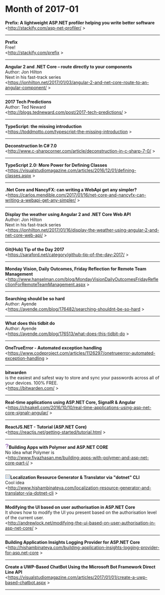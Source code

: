 # Month of 2017-01
__Prefix: A lightweight ASP.NET profiler helping you write better software__  
<<http://stackify.com/asp-net-profiler/> >  
***
__Prefix__  
Free!  
<<http://stackify.com/prefix> >  
***
__Angular 2 and .NET Core – route directly to your components__  
Author: Jon Hilton  
Next in his fast-track series  
<<https://jonhilton.net/2017/01/03/angular-2-and-net-core-route-to-an-angular-component/> >  
***
__2017 Tech Predictions__  
Author: Ted Neward  
<<http://blogs.tedneward.com/post/2017-tech-predictions/> >  
***
__TypeScript: the missing introduction__  
<<https://toddmotto.com/typescript-the-missing-introduction> >  
***
__Deconstruction In C# 7.0__  
<<http://www.c-sharpcorner.com/article/deconstruction-in-c-sharp-7-0/> >  
***
__TypeScript 2.0: More Power for Defining Classes__  
<<https://visualstudiomagazine.com/articles/2016/12/01/defining-classes.aspx> >  
***
__.Net Core and NancyFX: can writing a WebApi get any simpler?__  
<<https://carlos.mendible.com/2017/01/16/net-core-and-nancyfx-can-writing-a-webapi-get-any-simpler/> >  
***
__Display the weather using Angular 2 and .NET Core Web API__  
Author: Jon Hilton  
Next in his fast-track series  
<<https://jonhilton.net/2017/01/16/display-the-weather-using-angular-2-and-net-core-web-api/> >  
***
__Git(Hub) Tip of the Day 2017__  
<<https://saraford.net/category/github-tip-of-the-day-2017/> >  
***
__Monday Vision, Daily Outcomes, Friday Reflection for Remote Team Management__  
<<http://www.hanselman.com/blog/MondayVisionDailyOutcomesFridayReflectionForRemoteTeamManagement.aspx> >  
***
__Searching should be so hard__  
Author:  Ayende  
<<https://ayende.com/blog/176482/searching-shouldnt-be-so-hard> >  
***
__What does this tidbit do__  
Author: Ayende  
<<https://ayende.com/blog/176513/what-does-this-tidbit-do> >  
***
__OneTrueError - Automated exception handling__  
<<https://www.codeproject.com/articles/1126297/onetrueerror-automated-exception-handling> >  
***
__bitwarden__  
is the easiest and safest way to store and sync your passwords across all of your devices. 100% FREE.  
<<https://bitwarden.com/> >  
***
__Real-time applications using ASP.NET Core, SignalR & Angular__  
<<https://chsakell.com/2016/10/10/real-time-applications-using-asp-net-core-signalr-angular/> >  
***
__ReactJS.NET - Tutorial (ASP.NET Core)__  
<<https://reactjs.net/getting-started/tutorial.html> >  
***
__![tag](./tags/question.png)Building Apps with Polymer and ASP.NET CORE__  
No idea what Polymer is  
<<http://www.fiyazhasan.me/building-apps-with-polymer-and-asp-net-core-part-i/> >  
***
__![tag](./tags/read.png)Localization Resource Generator & Translator via "dotnet" CLI__  
Cool idea  
<<http://www.hishambinateya.com/localization-resource-generator-and-translator-via-dotnet-cli> >  
***
__Modifying the UI based on user authorisation in ASP.NET Core__  
It shows how to modify the UI you present based on the authorisation level of the current user.  
<<http://andrewlock.net/modifying-the-ui-based-on-user-authorisation-in-asp-net-core/> >  
***
__Building Application Insights Logging Provider for ASP.NET Core__  
<<http://hishambinateya.com/building-application-insights-logging-provider-for-asp.net-core> >  
***
__Create a UWP-Based ChatBot Using the Microsoft Bot Framework Direct Line API__  
<<https://visualstudiomagazine.com/articles/2017/01/01/create-a-uwp-based-chatbot.aspx> >  
***
